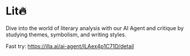# Lit🔥

Dive into the world of literary analysis with our AI Agent and critique by studying themes, symbolism, and writing styles.


Fast try: https://illa.ai/ai-agent/ILAex4p1C71D/detail
